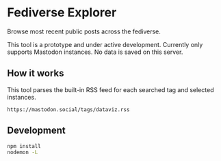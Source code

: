 # Fediverse Explorer

Browse most recent public posts across the fediverse.

This tool is a prototype and under active development. Currently only supports Mastodon instances. No data is saved on this server.

## How it works

This tool parses the built-in RSS feed for each searched tag and selected instances. 

```
https://mastodon.social/tags/dataviz.rss
```

## Development

```sh
npm install
nodemon -L
```